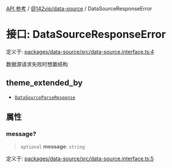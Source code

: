 [API 参考](../wiki/Home) / [@142vip/data-source](../wiki/@142vip.data-source) / DataSourceResponseError

# 接口: DataSourceResponseError

定义于: [packages/data-source/src/data-source.interface.ts:4](https://github.com/142vip/core-x/blob/58a4aca72f73ebc92491a458c9b83754486dc296/packages/data-source/src/data-source.interface.ts#L4)

数据源请求失败时想赢结构

## theme\_extended\_by

* [`DataSourceParseResponse`](../wiki/@142vip.data-source.%E6%8E%A5%E5%8F%A3.DataSourceParseResponse)

## 属性

### message?

> `optional` **message**: `string`

定义于: [packages/data-source/src/data-source.interface.ts:5](https://github.com/142vip/core-x/blob/58a4aca72f73ebc92491a458c9b83754486dc296/packages/data-source/src/data-source.interface.ts#L5)
